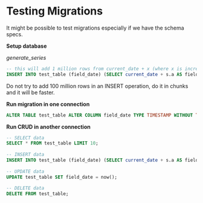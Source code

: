 # Testing Migrations

It might be possible to test migrations especially if we have the schema specs.

**Setup database**

*generate_series*

```sql
-- this will add 1 million rows from current_date + x (where x is incremented by the last parameter in the function)
INSERT INTO test_table (field_date) (SELECT current_date + s.a AS field_date FROM generate_series(0,1000000, 1) AS s(a));
```

Do not try to add 100 million rows in an INSERT operation, do it in chunks and it will be faster.

**Run migration in one connection**

```sql
ALTER TABLE test_table ALTER COLUMN field_date TYPE TIMESTAMP WITHOUT TIME ZONE;
```

**Run CRUD in another connection**


```sql
-- SELECT data
SELECT * FROM test_table LIMIT 10;
  
-- INSERT data
INSERT INTO test_table (field_date) (SELECT current_date + s.a AS field_date FROM generate_series(0,1, 1) AS s(a));
  
-- UPDATE data
UPDATE test_table SET field_date = now();
  
-- DELETE data
DELETE FROM test_table;
```
